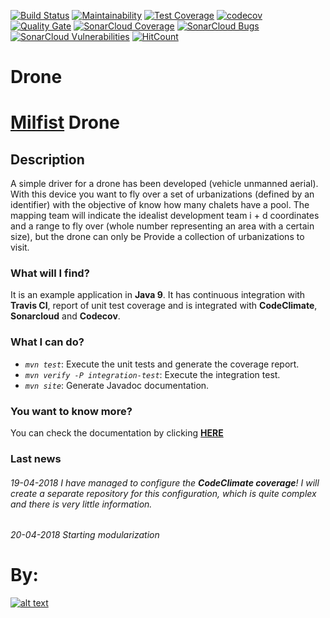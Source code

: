 [![Build Status](https://travis-ci.org/Milfist/Drone.svg?branch=master)](https://travis-ci.org/Milfist/Drone) [![Maintainability](https://api.codeclimate.com/v1/badges/700169481b27774825a2/maintainability)](https://codeclimate.com/github/Milfist/Drone/maintainability) [![Test Coverage](https://api.codeclimate.com/v1/badges/700169481b27774825a2/test_coverage)](https://codeclimate.com/github/Milfist/Drone/test_coverage)
 [![codecov](https://codecov.io/gh/Milfist/Drone/branch/master/graph/badge.svg)](https://codecov.io/gh/Milfist/Drone) [![Quality Gate](https://sonarcloud.io/api/badges/gate?key=Drone%3ADrone)](https://sonarcloud.io/dashboard/index/Drone%3ADrone)
[![SonarCloud Coverage](https://sonarcloud.io/api/badges/measure?key=Drone%3ADrone&metric=coverage)](https://sonarcloud.io/component_measures/metric/coverage/list?id=Drone%3ADrone)
[![SonarCloud Bugs](https://sonarcloud.io/api/badges/measure?key=Drone%3ADrone&metric=bugs)](https://sonarcloud.io/component_measures/metric/reliability_rating/list?id=Drone%3ADrone)
[![SonarCloud Vulnerabilities](https://sonarcloud.io/api/badges/measure?key=Drone%3ADrone&metric=vulnerabilities)](https://sonarcloud.io/component_measures/metric/security_rating/list?id=Drone%3ADrone) [![HitCount](http://hits.dwyl.com/Milfist/Drone.svg)](http://hits.dwyl.com/Milfist/Drone)


# Drone

# [Milfist][0] Drone

## Description

A simple driver for a drone has been developed (vehicle
unmanned aerial). With this device you want to fly over a set
of urbanizations (defined by an identifier) with the objective of
know how many chalets have a pool.
The mapping team will indicate the idealist development team i + d
coordinates and a range to fly over (whole number representing
an area with a certain size), but the drone can only be
Provide a collection of urbanizations to visit.

### What will I find?

It is an example application in **Java 9**. It has continuous integration with **Travis CI**, report of unit test coverage and is integrated with **CodeClimate**, **Sonarcloud** and **Codecov**.

### What I can do?

* <code>*mvn test*</code>: Execute the unit tests and generate the coverage report.
* <code>*mvn verify -P integration-test*</code>: Execute the integration test.
* <code>*mvn site*</code>: Generate Javadoc documentation.

### You want to know more?

You can check the documentation by clicking [**HERE**][1]

### Last news

###### 19-04-2018 I have managed to configure the **CodeClimate coverage**! I will create a separate repository for this configuration, which is quite complex and there is very little information.

###### 20-04-2018 Starting modularization


# By:

[![alt text](https://github.com/Milfist/Docs/blob/master/milfist.JPG)][1]

[0]: https://github.com/Milfist/
[1]: https://milfist.github.io/Drone
